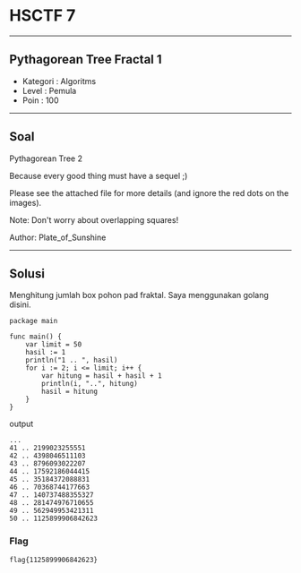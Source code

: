 # HSCTF 7

---

## Pythagorean Tree Fractal 1

- Kategori : Algoritms
- Level : Pemula
- Poin : 100

---

## Soal

Pythagorean Tree 2

Because every good thing must have a sequel ;)

Please see the attached file for more details (and ignore the red dots on the images).

Note: Don't worry about overlapping squares!

Author: Plate_of_Sunshine


---

## Solusi

Menghitung jumlah box pohon pad fraktal. Saya menggunakan golang disini.

```
package main

func main() {
	var limit = 50
	hasil := 1
	println("1 .. ", hasil)
	for i := 2; i <= limit; i++ {
		var hitung = hasil + hasil + 1
		println(i, "..", hitung)
		hasil = hitung
	}
}
```

output

```
...
41 .. 2199023255551
42 .. 4398046511103
43 .. 8796093022207
44 .. 17592186044415
45 .. 35184372088831
46 .. 70368744177663
47 .. 140737488355327
48 .. 281474976710655
49 .. 562949953421311
50 .. 1125899906842623
```

### Flag

`flag{1125899906842623}`